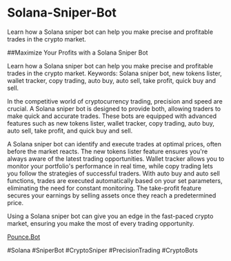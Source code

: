 # Solana-Sniper-Bot
Learn how a Solana sniper bot can help you make precise and profitable trades in the crypto market.

##Maximize Your Profits with a Solana Sniper Bot

Learn how a Solana sniper bot can help you make precise and profitable trades in the crypto market.
Keywords: Solana sniper bot, new tokens lister, wallet tracker, copy trading, auto buy, auto sell, take profit, quick buy and sell.

In the competitive world of cryptocurrency trading, precision and speed are crucial. A Solana sniper bot is designed to provide both, allowing traders to make quick and accurate trades. These bots are equipped with advanced features such as new tokens lister, wallet tracker, copy trading, auto buy, auto sell, take profit, and quick buy and sell.

A Solana sniper bot can identify and execute trades at optimal prices, often before the market reacts. The new tokens lister feature ensures you're always aware of the latest trading opportunities. Wallet tracker allows you to monitor your portfolio's performance in real time, while copy trading lets you follow the strategies of successful traders. With auto buy and auto sell functions, trades are executed automatically based on your set parameters, eliminating the need for constant monitoring. The take-profit feature secures your earnings by selling assets once they reach a predetermined price.

Using a Solana sniper bot can give you an edge in the fast-paced crypto market, ensuring you make the most of every trading opportunity.

[Pounce.Bot](https://pounce.bot/)

#Solana #SniperBot #CryptoSniper #PrecisionTrading #CryptoBots
